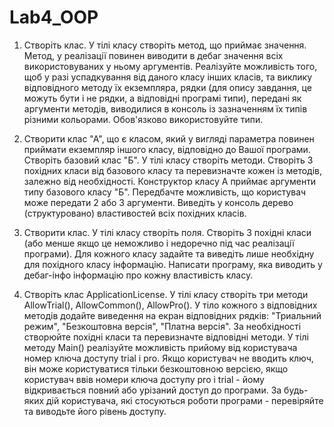 # Lab4_OOP

1) Створіть клас. У тілі класу створіть метод, що приймає значення. Метод, у реалізації повинен виводити в дебаг значення всіх використовуваних у ньому аргументів. Реалізуйте можливість того, щоб у разі успадкування від даного класу інших класів, та виклику відповідного методу їх екземпляра, рядки (для опису завдання, це можуть бути і не рядки, а відповідні програмі типи), передані як аргументи методів, виводилися в консоль із зазначенням їх типів різними кольорами. Обов'язково використовуйте типи.

2) Створити клас "А", що є класом, який у вигляді параметра повинен приймати екземпляр іншого класу, відповідно до Вашої програми. Створіть базовий клас "Б". У тілі класу створіть методи. Створіть 3 похідних класи від базового класу та перевизначте кожен із методів, залежно від необхідності. Конструктор класу А приймає аргументи типу базового класу "Б". Передбачте можливість, що користувач може передати 2 або 3 аргументи. Виведіть у консоль дерево (структуровано) властивостей всіх похідних класів.

3) Створити клас. У тілі класу створіть поля. Створіть 3 похідні класи (або менше якщо це неможливо і недоречно під час реалізації програми). Для кожного класу задайте та виведіть лише необхідну для похідного класу інформацію. Написати програму, яка виводить у дебаг-інфо інформацію про кожну властивість класу.

4) Створіть клас ApplicationLicense. У тілі класу створіть три методи AllowTrial(), AllowCommon(), AllowPro(). У тіло кожного з відповідних методів додайте виведення на екран відповідних рядків: "Триальний режим", "Безкоштовна версія", "Платна версія". За необхідності створюйте похідні класи та перевизначте відповідні методи. У тілі методу Main() реалізуйте можливість прийому від користувача номер ключа доступу trial і pro. Якщо користувач не вводить ключ, він може користуватися тільки безкоштовною версією, якщо користувач ввів номери ключа доступу pro і trial - йому відкривається повний або урізаний доступ до програми. За будь-яких дій користувача, які стосуються роботи програми - перевіряйте та виводьте його рівень доступу.
